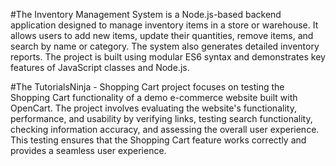 #The Inventory Management System is a Node.js-based backend application designed to manage inventory items in a store or warehouse. It allows users to add new items, update their quantities, remove items, and search by name or category. The system also generates detailed inventory reports. The project is built using modular ES6 syntax and demonstrates key features of JavaScript classes and Node.js.


#The TutorialsNinja - Shopping Cart project focuses on testing the Shopping Cart functionality of a demo e-commerce website built with OpenCart. The project involves evaluating the website's functionality, performance, and usability by verifying links, testing search functionality, checking information accuracy, and assessing the overall user experience. This testing ensures that the Shopping Cart feature works correctly and provides a seamless user experience.
